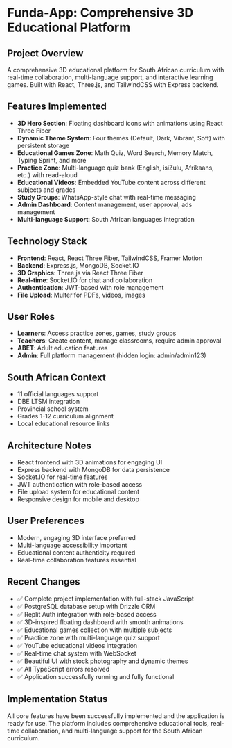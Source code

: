 # Funda-App: Comprehensive 3D Educational Platform

## Project Overview
A comprehensive 3D educational platform for South African curriculum with real-time collaboration, multi-language support, and interactive learning games. Built with React, Three.js, and TailwindCSS with Express backend.

## Features Implemented
- **3D Hero Section**: Floating dashboard icons with animations using React Three Fiber
- **Dynamic Theme System**: Four themes (Default, Dark, Vibrant, Soft) with persistent storage
- **Educational Games Zone**: Math Quiz, Word Search, Memory Match, Typing Sprint, and more
- **Practice Zone**: Multi-language quiz bank (English, isiZulu, Afrikaans, etc.) with read-aloud
- **Educational Videos**: Embedded YouTube content across different subjects and grades
- **Study Groups**: WhatsApp-style chat with real-time messaging
- **Admin Dashboard**: Content management, user approval, ads management
- **Multi-language Support**: South African languages integration

## Technology Stack
- **Frontend**: React, React Three Fiber, TailwindCSS, Framer Motion
- **Backend**: Express.js, MongoDB, Socket.IO
- **3D Graphics**: Three.js via React Three Fiber
- **Real-time**: Socket.IO for chat and collaboration
- **Authentication**: JWT-based with role management
- **File Upload**: Multer for PDFs, videos, images

## User Roles
- **Learners**: Access practice zones, games, study groups
- **Teachers**: Create content, manage classrooms, require admin approval
- **ABET**: Adult education features
- **Admin**: Full platform management (hidden login: admin/admin123)

## South African Context
- 11 official languages support
- DBE LTSM integration
- Provincial school system
- Grades 1-12 curriculum alignment
- Local educational resource links

## Architecture Notes
- React frontend with 3D animations for engaging UI
- Express backend with MongoDB for data persistence
- Socket.IO for real-time features
- JWT authentication with role-based access
- File upload system for educational content
- Responsive design for mobile and desktop

## User Preferences
- Modern, engaging 3D interface preferred
- Multi-language accessibility important
- Educational content authenticity required
- Real-time collaboration features essential

## Recent Changes
- ✅ Complete project implementation with full-stack JavaScript
- ✅ PostgreSQL database setup with Drizzle ORM
- ✅ Replit Auth integration with role-based access
- ✅ 3D-inspired floating dashboard with smooth animations
- ✅ Educational games collection with multiple subjects
- ✅ Practice zone with multi-language quiz support
- ✅ YouTube educational videos integration
- ✅ Real-time chat system with WebSocket
- ✅ Beautiful UI with stock photography and dynamic themes
- ✅ All TypeScript errors resolved
- ✅ Application successfully running and fully functional

## Implementation Status
All core features have been successfully implemented and the application is ready for use. The platform includes comprehensive educational tools, real-time collaboration, and multi-language support for the South African curriculum.